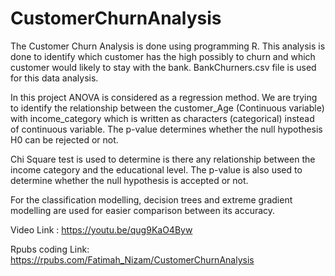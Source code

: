 # CustomerChurnAnalysis
The Customer Churn Analysis is done using programming R. This analysis is done to identify which customer has the high possibly to churn and which customer would likely to stay with the bank. BankChurners.csv file is used for this data analysis.

In this project ANOVA is considered as a regression method. We are trying to identify the relationship between the customer_Age (Continuous variable) with income_category which is written as characters (categorical) instead of continuous variable. The p-value determines whether the null hypothesis H0 can be rejected or not.

Chi Square test is used to determine is there any relationship between the income category and the educational level. The p-value is also used to determine whether the null hypothesis is accepted or not.

For the classification modelling, decision trees and extreme gradient modelling are used for easier comparison between its accuracy. 

Video Link : https://youtu.be/qug9KaO4Byw

Rpubs coding Link: https://rpubs.com/Fatimah_Nizam/CustomerChurnAnalysis
